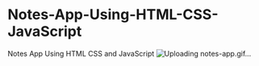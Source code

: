 # Notes-App-Using-HTML-CSS-JavaScript
Notes App Using HTML CSS and JavaScript
![Uploading notes-app.gif…]()
